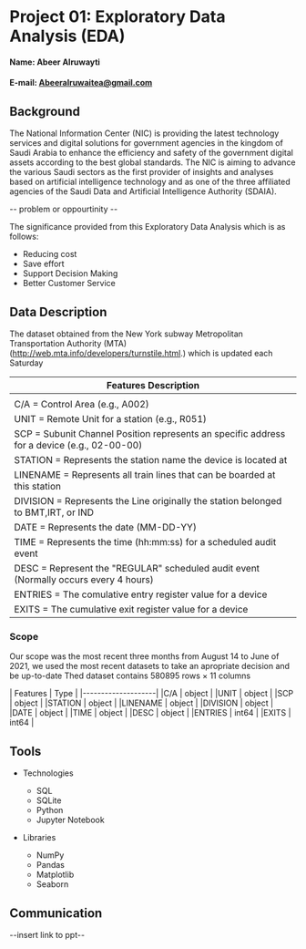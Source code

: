 # Project 01: Exploratory Data Analysis (EDA)

#### Name: Abeer Alruwayti
#### E-mail: Abeeralruwaitea@gmail.com

## Background

The National Information Center (NIC) is providing the latest technology services and digital solutions for government agencies in the kingdom of Saudi Arabia to enhance the efficiency and safety of the government digital assets according to the best global standards. The NIC is aiming to advance the various Saudi sectors as the first provider of insights and analyses based on artificial intelligence technology and as one of the three affiliated agencies of the Saudi Data and Artificial Intelligence Authority (SDAIA).

-- problem or oppourtinity -- 

The significance provided from this Exploratory Data Analysis which is as follows:
* Reducing cost
* Save effort
* Support Decision Making
* Better Customer Service

## Data Description
The dataset obtained from the New York subway Metropolitan Transportation Authority (MTA) (http://web.mta.info/developers/turnstile.html.) which is updated each Saturday

 |Features Description                                                                         |
 |---------------------------------------------------------------------------------------------|
 |                                                                                             |
 | C/A = Control Area (e.g., A002)                                                             |
 | UNIT = Remote Unit for a station (e.g., R051)                                               |
 | SCP = Subunit Channel Position represents an specific address for a device (e.g., 02-00-00) |
 | STATION = Represents the station name the device is located at                              |
 | LINENAME = Represents all train lines that can be boarded at this station                   |
 | DIVISION = Represents the Line originally the station belonged to BMT,IRT, or IND           |
 | DATE = Represents the date (MM-DD-YY)                                                       |
 | TIME = Represents the time (hh:mm:ss) for a scheduled audit event                           |
 | DESC = Represent the "REGULAR" scheduled audit event (Normally occurs every 4 hours)        |
 | ENTRIES = The comulative entry register value for a device                                  |
 | EXITS = The cumulative exit register value for a device                                     |




  ### Scope
  
  Our scope was the most recent three months from August 14 to June  of 2021, we used the most recent datasets to take an apropriate decision and be up-to-date
  Thed dataset contains 580895 rows × 11 columns
  
 | Features |  Type   |
 |--------------------|
 |C/A       | object  |
 |UNIT      | object  |
 |SCP       | object  |
 |STATION   | object  |
 |LINENAME  | object  |
 |DIVISION  | object  |
 |DATE      | object  |
 |TIME      | object  |
 |DESC      | object  |
 |ENTRIES   | int64   |
 |EXITS     | int64   |

## Tools

* Technologies
  * SQL 
  * SQLite
  * Python
  * Jupyter Notebook
  
* Libraries
  * NumPy
  * Pandas
  * Matplotlib
  * Seaborn
  

## Communication
--insert link to ppt--
